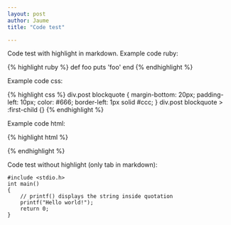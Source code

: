 ```yaml
---
layout: post
author: Jaume
title: "Code test"

---
```


Code test with highlight in markdown. Example code ruby:

{% highlight ruby %}
def foo
  puts 'foo'
end
{% endhighlight %}

Example code css:

{% highlight css %}
div.post blockquote {
	margin-bottom: 20px;
	padding-left: 10px;
	color: #666;
	border-left: 1px solid #ccc;
}
div.post blockquote > :first-child {}
{% endhighlight %}  

Example code html:

{% highlight html %}
<meta name="description"/>
<meta name="author"/>
<link rel="author" href="humans.txt"/><link rel="author" href="humans.txt"/>
<link rel="alternate" type="rss+xml" title="site.name" href="index.xml">
{% endhighlight %}

Code test without highlight (only tab in markdown):

	#include <stdio.h>
	int main()
	{
		// printf() displays the string inside quotation
		printf("Hello world!");
		return 0;
	}
